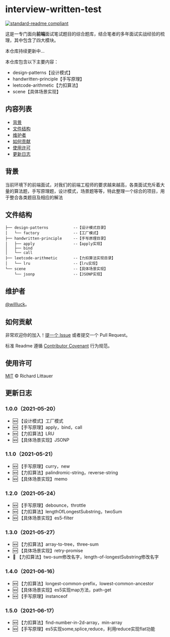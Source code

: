 # interview-written-test

[![standard-readme compliant](https://img.shields.io/badge/readme%20style-standard-brightgreen.svg?style=flat-square)](https://github.com/RichardLitt/standard-readme)

这是一专门面向**前端**面试笔试题目的综合题库，结合笔者的多年面试实战经验的梳理，其中包含了四大模块。

本仓库持续更新中...

本仓库包含以下主要内容：

- design-patterns【设计模式】
- handwritten-principle【手写原理】
- leetcode-arithmetic【力扣算法】
- scene【具体场景实现】

## 内容列表

- [背景](#背景)
- [文件结构](#文件结构)
- [维护者](#维护者)
- [如何贡献](#如何贡献)
- [使用许可](#使用许可)
- [更新日志](#更新日志)

## 背景

当前环境下的前端面试，对我们的前端工程师的要求越来越高，各类面试充斥着大量的算法题，手写原理题，设计模式，场景题等等，特此整理一个综合的项目，用于整合各类题目及相应的解法

## 文件结构

```
├── design-patterns           --【设计模式目录】
│   └── factory               --【工厂模式】
├── handwritten-principle     --【手写原理目录】
│   ├── apply                 --【apply实现】
│   ├── bind
│   └── call
├── leetcode-arithmetic       --【力扣算法实现目录】
│   └── lru                   --【lru实现】
└── scene                     --【具体场景实现】
    └── jsonp                 --【JSONP实现】
```

## 维护者

[@willluck](https://github.com/willluck)。

## 如何贡献

非常欢迎你的加入！[提一个 Issue](https://github.com/willluck/interview-written-test/issues) 或者提交一个 Pull Request。


标准 Readme 遵循 [Contributor Covenant](http://contributor-covenant.org/version/1/3/0/) 行为规范。

## 使用许可

[MIT](LICENSE) © Richard Littauer


## 更新日志
### 1.0.0（2021-05-20）
* 🆕 【设计模式】工厂模式
* 🆕 【手写原理】apply，bind，call
* 🆕 【力扣算法】LRU
* 🆕 【具体场景实现】JSONP

### 1.1.0（2021-05-21）
* 🆕 【手写原理】curry，new
* 🆕 【力扣算法】palindromic-string，reverse-string
* 🆕 【具体场景实现】memo

### 1.2.0（2021-05-24）
* 🆕 【手写原理】debounce，throttle
* 🆕 【力扣算法】lengthOfLongestSubstring，twoSum
* 🆕 【具体场景实现】es5-filter

### 1.3.0（2021-05-27）
* 🆕 【力扣算法】array-to-tree，three-sum
* 🆕 【具体场景实现】retry-promise
* 💄 【力扣算法】two-sum修改名字，length-of-longestSubstring修改名字

### 1.4.0（2021-06-16）
* 🆕 【力扣算法】longest-common-prefix，lowest-common-ancestor
* 🆕 【具体场景实现】es5实现map方法，path-get
* 🆕 【手写原理】instanceof

### 1.5.0（2021-06-17）
* 🆕 【力扣算法】find-number-in-2d-array，min-array
* 🆕 【手写原理】es5实现some,splice,reduce，利用reduce实现flat功能
